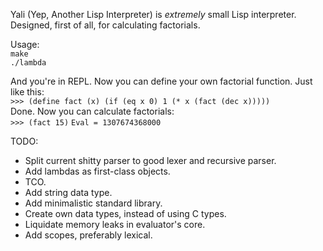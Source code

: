 Yali (Yep, Another Lisp Interpreter) is _extremely_ small Lisp interpreter. Designed, first of all, for calculating factorials.

Usage:  
`make`  
`./lambda`  

And you're in REPL. Now you can define your own factorial function. Just like this:  
`>>> (define fact (x) (if (eq x 0) 1 (* x (fact (dec x)))))`  
Done. Now you can calculate factorials:  
`>>> (fact 15)`
`Eval = 1307674368000`

TODO:
* Split current shitty parser to good lexer and recursive parser.
* Add lambdas as first-class objects.
* TCO.
* Add string data type.
* Add minimalistic standard library.
* Create own data types, instead of using C types.
* Liquidate memory leaks in evaluator's core.
* Add scopes, preferably lexical.
